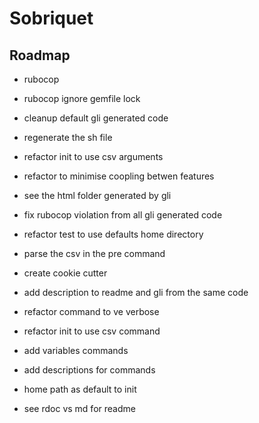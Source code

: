 # Sobriquet

## Roadmap

- rubocop
- rubocop ignore gemfile lock
- cleanup default gli generated code
- regenerate the sh file
- refactor init to use csv arguments
- refactor to minimise coopling betwen features

- see the html folder generated by gli
- fix rubocop violation from all gli generated code
- refactor test to use defaults home directory
- parse the csv in the pre command
- create cookie cutter 
- add description to readme and gli from the same code
- refactor command to ve verbose
- refactor init to use csv command
- add variables commands
- add descriptions for commands
- home path as default to init
- see rdoc vs md for readme
